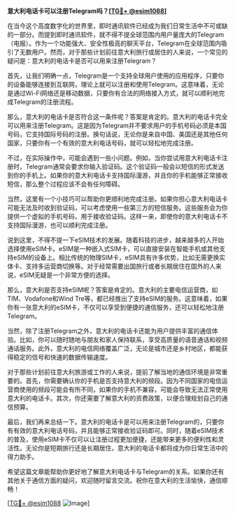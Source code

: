 **意大利电话卡可以注册Telegram吗？[[TG💪+ @esim1088](https://t.me/s/esim1088)]**

在当今这个高度数字化的世界里，即时通讯软件已经成为我们日常生活中不可或缺的一部分。而提到即时通讯软件，就不得不提全球范围内用户量庞大的Telegram（电报）。作为一个功能强大、安全性极高的聊天平台，Telegram在全球范围内吸引了无数用户。然而，对于那些计划前往意大利旅行或居住的人来说，一个常见的疑问是：意大利的电话卡是否可以用来注册Telegram？

首先，让我们明确一点，Telegram是一个支持全球用户使用的应用程序，只要你的设备能够连接到互联网，理论上就可以注册和使用Telegram。这意味着，无论是通过Wi-Fi网络还是移动数据，只要你有合法的网络接入方式，就可以顺利地完成Telegram的注册流程。

那么，意大利的电话卡是否符合这一条件呢？答案是肯定的。意大利的电话卡完全可以用来注册Telegram。这是因为Telegram并不要求用户的手机号码必须是本国号码，它支持国际号码的注册。换句话说，无论你是来自中国、美国还是其他任何国家，只要你有一个有效的意大利电话号码，就可以轻松地完成注册。

不过，在实际操作中，可能会遇到一些小问题。例如，当你尝试用意大利电话卡注册时，Telegram通常会要求你输入验证码。这个验证码一般会以短信的形式发送到你的手机上。如果你的意大利电话卡支持国际漫游，并且你的手机能够正常接收短信，那么整个过程应该不会有任何障碍。

当然，这里有一个小技巧可以帮助你更顺利地完成注册。如果你担心意大利电话卡可能无法及时收到验证码，可以考虑使用一些第三方的短信服务。这些服务会为你提供一个虚拟的手机号码，用于接收验证码。这样一来，即使你的意大利电话卡不支持国际漫游，也可以顺利完成注册。

说到这里，不得不提一下eSIM技术的发展。随着科技的进步，越来越多的人开始选择使用eSIM卡。eSIM是一种嵌入式SIM卡，可以直接安装在智能手机或其他支持eSIM的设备上。相比传统的物理SIM卡，eSIM具有许多优势，比如无需更换实体卡、支持多运营商切换等。对于经常需要出国旅行或者长期居住在国外的人来说，eSIM无疑是一个非常方便的选择。

那么，意大利是否支持eSIM呢？答案是肯定的。意大利的主要电信运营商，如TIM、Vodafone和Wind Tre等，都已经推出了支持eSIM的服务。这意味着，如果你有一张意大利的eSIM卡，不仅可以享受到便捷的通信服务，还可以轻松地注册Telegram。

当然，除了注册Telegram之外，意大利的电话卡还能为用户提供丰富的通信体验。比如，你可以随时随地与朋友和家人保持联系，享受高质量的语音通话和视频通话服务。此外，意大利的电信网络覆盖广泛，无论是城市还是乡村地区，都能获得稳定的信号和快速的数据传输速度。

对于那些计划前往意大利旅游或工作的人来说，提前了解当地的通信环境是非常重要的。首先，你需要确认你的手机是否支持意大利的频段。因为不同国家的电信运营商使用的频段可能会有所不同，如果你的手机不兼容，可能会导致无法正常使用意大利的电话卡。其次，你还需要了解意大利的资费政策，以便合理规划自己的通信预算。

最后，我们再来总结一下。意大利的电话卡是可以用来注册Telegram的，只要你有有效的意大利电话号码，并且能够正常接收验证码即可。同时，随着eSIM技术的普及，使用eSIM卡不仅可以让注册过程更加便捷，还能带来更多的便利性和灵活性。无论你是短期旅行还是长期居住，意大利的电话卡都将成为你日常生活中的得力助手。

希望这篇文章能帮助你更好地了解意大利电话卡与Telegram的关系。如果你还有其他关于通信方面的疑问，欢迎随时留言交流。祝你在意大利的生活愉快，通信顺畅！

[[TG💪+ @esim1088](https://t.me/s/esim1088) ![Image](https://i.postimg.cc/4NQfJmqS/Snipaste-2025-05-13-00-14-12.png)]